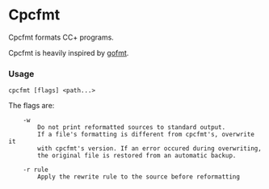 # Cpcfmt

Cpcfmt formats CC+ programs.

Cpcfmt is heavily inspired by [gofmt](https://blog.golang.org/gofmt).

### Usage

```
cpcfmt [flags] <path...>
```

The flags are:

```
    -w
        Do not print reformatted sources to standard output.
        If a file's formatting is different from cpcfmt's, overwrite it
        with cpcfmt's version. If an error occured during overwriting, 
        the original file is restored from an automatic backup.

    -r rule
        Apply the rewrite rule to the source before reformatting
```
